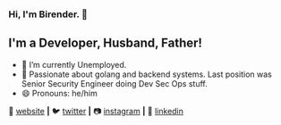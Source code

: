 ### Hi, I'm Birender. 👋

## I'm a Developer, Husband, Father!

- 🔭 I’m currently Unemployed.
- 🌱 Passionate about golang and backend systems. Last position was Senior Security Engineer doing Dev Sec Ops stuff.
- 😄 Pronouns: he/him

🏡 [website][website] **|** 
🐦 [twitter][twitter] **|** 
📷 [instagram][instagram] **|** 
👔 [linkedin][linkedin]

[website]: http://www.birenderjit.com
[twitter]: https://twitter.com/birenderjit
[instagram]: https://instagram.com/birenderjit
[linkedin]: https://linkedin.com/in/birenderjit
